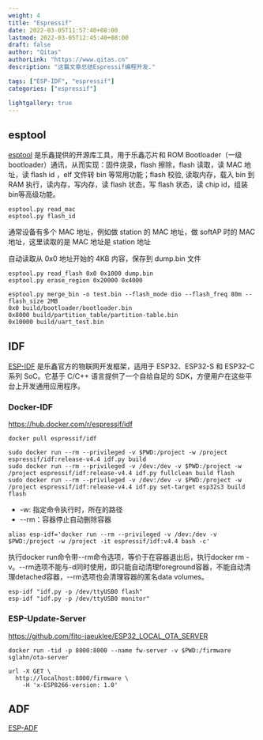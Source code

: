 ```yaml
---
weight: 4
title: "Espressif"
date: 2022-03-05T11:57:40+08:00
lastmod: 2022-03-05T12:45:40+08:00
draft: false
author: "Qitas"
authorLink: "https://www.qitas.cn"
description: "这篇文章总结Espressif编程开发."

tags: ["ESP-IDF", "espressif"]
categories: ["espressif"]

lightgallery: true
---
```


## esptool

[esptool](https://github.com/espressif/esptool) 是乐鑫提供的开源库工具，用于乐鑫芯片和 ROM Bootloader（一级 bootloader）通讯，从而实现：固件烧录，flash 擦除，flash 读取，读 MAC 地址，读 flash id ，elf 文件转 bin 等常用功能；flash 校验, 读取内存，载入 bin 到 RAM 执行，读内存，写内存，读 flash 状态，写 flash 状态，读 chip id，组装 bin等高级功能。


```
esptool.py read_mac
esptool.py flash_id
```
通常设备有多个 MAC 地址，例如做 station 的 MAC 地址，做 softAP 时的 MAC 地址，这里读取的是 MAC 地址是 station 地址

自动读取从 0x0 地址开始的 4KB 内容，保存到 dump.bin 文件

```
esptool.py read_flash 0x0 0x1000 dump.bin
esptool.py erase_region 0x20000 0x4000
```

```
esptool.py merge_bin -o test.bin --flash_mode dio --flash_freq 80m --flash_size 2MB
0x0 build/bootloader/bootloader.bin
0x8000 build/partition_table/partition-table.bin
0x10000 build/uart_test.bin

```

## IDF

[ESP-IDF](https://www.espressif.com/zh-hans/products/sdks/esp-idf) 是乐鑫官方的物联网开发框架，适用于 ESP32、ESP32-S 和 ESP32-C 系列 SoC。它基于 C/C++ 语言提供了一个自给自足的 SDK，方便用户在这些平台上开发通用应用程序。


### Docker-IDF

https://hub.docker.com/r/espressif/idf

```
docker pull espressif/idf
```

```build
sudo docker run --rm --privileged -v $PWD:/project -w /project espressif/idf:release-v4.4 idf.py build
sudo docker run --rm --privileged -v /dev:/dev -v $PWD:/project -w /project espressif/idf:release-v4.4 idf.py fullclean build flash
sudo docker run --rm --privileged -v /dev:/dev -v $PWD:/project -w /project espressif/idf:release-v4.4 idf.py set-target esp32s3 build flash
```
* -w: 指定命令执行时，所在的路径
* --rm：容器停止自动删除容器


```alias
alias esp-idf='docker run --rm --privileged -v /dev:/dev -v $PWD:/project -w /project -it espressif/idf:v4.4 bash -c'
```

执行docker run命令带--rm命令选项，等价于在容器退出后，执行docker rm -v。--rm选项不能与-d同时使用，即只能自动清理foreground容器，不能自动清理detached容器，--rm选项也会清理容器的匿名data volumes。

```
esp-idf "idf.py -p /dev/ttyUSB0 flash"
esp-idf "idf.py -p /dev/ttyUSB0 monitor"
```

### ESP-Update-Server

https://github.com/fito-jaeuklee/ESP32_LOCAL_OTA_SERVER

```
docker run -tid -p 8000:8000 --name fw-server -v $PWD:/firmware sglahn/ota-server
```

```
url -X GET \
  http://localhost:8000/firmware \
    -H 'x-ESP8266-version: 1.0'
```


## ADF

[ESP-ADF](https://github.com/espressif/esp-adf)
